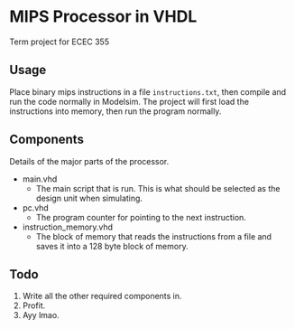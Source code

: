 # MIPS Processor in VHDL
Term project for ECEC 355

## Usage
Place binary mips instructions in a file `instructions.txt`, then compile and run the code normally in Modelsim. The project will first load the instructions into memory, then run the program normally.

## Components
Details of the major parts of the processor.
- main.vhd
  - The main script that is run. This is what should be selected as the design unit when simulating.
- pc.vhd
  - The program counter for pointing to the next instruction.
- instruction_memory.vhd
  - The block of memory that reads the instructions from a file and saves it into a 128 byte block of memory.

## Todo
1. Write all the other required components in.
2. Profit.
3. Ayy lmao.